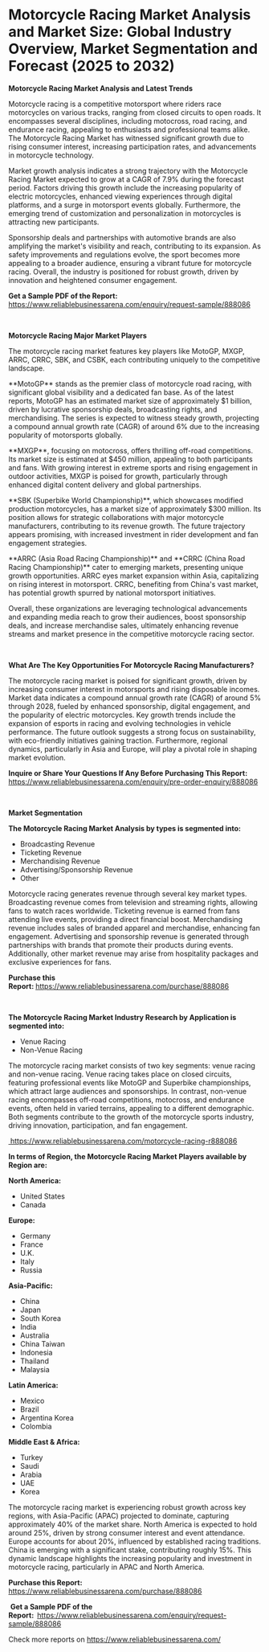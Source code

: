 <p><h1>Motorcycle Racing Market Analysis and Market Size: Global Industry Overview, Market Segmentation and Forecast (2025 to 2032)</h1></p><p><strong>Motorcycle Racing Market Analysis and Latest Trends</strong></p>
<p><p>Motorcycle racing is a competitive motorsport where riders race motorcycles on various tracks, ranging from closed circuits to open roads. It encompasses several disciplines, including motocross, road racing, and endurance racing, appealing to enthusiasts and professional teams alike. The Motorcycle Racing Market has witnessed significant growth due to rising consumer interest, increasing participation rates, and advancements in motorcycle technology.</p><p>Market growth analysis indicates a strong trajectory with the Motorcycle Racing Market expected to grow at a CAGR of 7.9% during the forecast period. Factors driving this growth include the increasing popularity of electric motorcycles, enhanced viewing experiences through digital platforms, and a surge in motorsport events globally. Furthermore, the emerging trend of customization and personalization in motorcycles is attracting new participants. </p><p>Sponsorship deals and partnerships with automotive brands are also amplifying the market's visibility and reach, contributing to its expansion. As safety improvements and regulations evolve, the sport becomes more appealing to a broader audience, ensuring a vibrant future for motorcycle racing. Overall, the industry is positioned for robust growth, driven by innovation and heightened consumer engagement.</p></p>
<p><strong>Get a Sample PDF of the Report:&nbsp;</strong> <a href="https://www.reliablebusinessarena.com/enquiry/request-sample/888086?utm_campaign=2645&utm_medium=2&utm_source=Github&utm_content=ia&utm_term=06032025&utm_id=motorcycle-racing">https://www.reliablebusinessarena.com/enquiry/request-sample/888086</a></p>
<p>&nbsp;</p>
<p><strong>Motorcycle Racing Major Market Players</strong></p>
<p><p>The motorcycle racing market features key players like MotoGP, MXGP, ARRC, CRRC, SBK, and CSBK, each contributing uniquely to the competitive landscape. </p><p>**MotoGP** stands as the premier class of motorcycle road racing, with significant global visibility and a dedicated fan base. As of the latest reports, MotoGP has an estimated market size of approximately $1 billion, driven by lucrative sponsorship deals, broadcasting rights, and merchandising. The series is expected to witness steady growth, projecting a compound annual growth rate (CAGR) of around 6% due to the increasing popularity of motorsports globally.</p><p>**MXGP**, focusing on motocross, offers thrilling off-road competitions. Its market size is estimated at $450 million, appealing to both participants and fans. With growing interest in extreme sports and rising engagement in outdoor activities, MXGP is poised for growth, particularly through enhanced digital content delivery and global partnerships.</p><p>**SBK (Superbike World Championship)**, which showcases modified production motorcycles, has a market size of approximately $300 million. Its position allows for strategic collaborations with major motorcycle manufacturers, contributing to its revenue growth. The future trajectory appears promising, with increased investment in rider development and fan engagement strategies.</p><p>**ARRC (Asia Road Racing Championship)** and **CRRC (China Road Racing Championship)** cater to emerging markets, presenting unique growth opportunities. ARRC eyes market expansion within Asia, capitalizing on rising interest in motorsport. CRRC, benefiting from China's vast market, has potential growth spurred by national motorsport initiatives.</p><p>Overall, these organizations are leveraging technological advancements and expanding media reach to grow their audiences, boost sponsorship deals, and increase merchandise sales, ultimately enhancing revenue streams and market presence in the competitive motorcycle racing sector.</p></p>
<p>&nbsp;</p>
<p><strong>What Are The Key Opportunities For Motorcycle Racing Manufacturers?</strong></p>
<p><p>The motorcycle racing market is poised for significant growth, driven by increasing consumer interest in motorsports and rising disposable incomes. Market data indicates a compound annual growth rate (CAGR) of around 5% through 2028, fueled by enhanced sponsorship, digital engagement, and the popularity of electric motorcycles. Key growth trends include the expansion of esports in racing and evolving technologies in vehicle performance. The future outlook suggests a strong focus on sustainability, with eco-friendly initiatives gaining traction. Furthermore, regional dynamics, particularly in Asia and Europe, will play a pivotal role in shaping market evolution.</p></p>
<p><strong>Inquire or Share Your Questions If Any Before Purchasing This Report:</strong> <a href="https://www.reliablebusinessarena.com/enquiry/pre-order-enquiry/888086?utm_campaign=2645&utm_medium=2&utm_source=Github&utm_content=ia&utm_term=06032025&utm_id=motorcycle-racing">https://www.reliablebusinessarena.com/enquiry/pre-order-enquiry/888086</a></p>
<p>&nbsp;</p>
<p><strong>Market Segmentation</strong></p>
<p><strong>The Motorcycle Racing Market Analysis by types is segmented into:</strong></p>
<p><ul><li>Broadcasting Revenue</li><li>Ticketing Revenue</li><li>Merchandising Revenue</li><li>Advertising/Sponsorship Revenue</li><li>Other</li></ul></p>
<p><p>Motorcycle racing generates revenue through several key market types. Broadcasting revenue comes from television and streaming rights, allowing fans to watch races worldwide. Ticketing revenue is earned from fans attending live events, providing a direct financial boost. Merchandising revenue includes sales of branded apparel and merchandise, enhancing fan engagement. Advertising and sponsorship revenue is generated through partnerships with brands that promote their products during events. Additionally, other market revenue may arise from hospitality packages and exclusive experiences for fans.</p></p>
<p><strong>Purchase this Report:&nbsp;</strong><a href="https://www.reliablebusinessarena.com/purchase/888086?utm_campaign=2645&utm_medium=2&utm_source=Github&utm_content=ia&utm_term=06032025&utm_id=motorcycle-racing">https://www.reliablebusinessarena.com/purchase/888086</a></p>
<p>&nbsp;</p>
<p><strong>The Motorcycle Racing Market Industry Research by Application is segmented into:</strong></p>
<p><ul><li>Venue Racing</li><li>Non-Venue Racing</li></ul></p>
<p><p>The motorcycle racing market consists of two key segments: venue racing and non-venue racing. Venue racing takes place on closed circuits, featuring professional events like MotoGP and Superbike championships, which attract large audiences and sponsorships. In contrast, non-venue racing encompasses off-road competitions, motocross, and endurance events, often held in varied terrains, appealing to a different demographic. Both segments contribute to the growth of the motorcycle sports industry, driving innovation, participation, and fan engagement.</p></p>
<p><a href="https://www.reliablebusinessarena.com/motorcycle-racing-r888086?utm_campaign=2645&utm_medium=2&utm_source=Github&utm_content=ia&utm_term=06032025&utm_id=motorcycle-racing">&nbsp;https://www.reliablebusinessarena.com/motorcycle-racing-r888086</a></p>
<p><strong>In terms of Region, the Motorcycle Racing Market Players available by Region are:</strong></p>
<p>
    <p> <strong> North America: </strong>
        <ul>
            <li>United States</li>
            <li>Canada</li>
        </ul>
        </p> 
    <p> <strong> Europe: </strong>
        <ul>
            <li>Germany</li>
            <li>France</li>
            <li>U.K.</li>
            <li>Italy</li>
            <li>Russia</li>
        </ul>
        </p> 
    <p> <strong> Asia-Pacific: </strong>
        <ul>
            <li>China</li>
            <li>Japan</li>
            <li>South Korea</li>
            <li>India</li>
            <li>Australia</li>
            <li>China Taiwan</li>
            <li>Indonesia</li>
            <li>Thailand</li>
            <li>Malaysia</li>
        </ul>
        </p> 
    <p> <strong> Latin America: </strong>
        <ul>
            <li>Mexico</li>
            <li>Brazil</li>
            <li>Argentina Korea</li>
            <li>Colombia</li>
        </ul>
        </p> 
    <p> <strong> Middle East & Africa: </strong>
        <ul>
            <li>Turkey</li>
            <li>Saudi</li>
            <li>Arabia</li>
            <li>UAE</li>
            <li>Korea</li>
        </ul>
    </p>
    </p>
<p><p>The motorcycle racing market is experiencing robust growth across key regions, with Asia-Pacific (APAC) projected to dominate, capturing approximately 40% of the market share. North America is expected to hold around 25%, driven by strong consumer interest and event attendance. Europe accounts for about 20%, influenced by established racing traditions. China is emerging with a significant stake, contributing roughly 15%. This dynamic landscape highlights the increasing popularity and investment in motorcycle racing, particularly in APAC and North America.</p></p>
<p><strong>Purchase this Report: </strong><a href="https://www.reliablebusinessarena.com/purchase/888086?utm_campaign=2645&utm_medium=2&utm_source=Github&utm_content=ia&utm_term=06032025&utm_id=motorcycle-racing">https://www.reliablebusinessarena.com/purchase/888086</a></p>
<p>&nbsp;<strong>Get a Sample PDF of the Report:&nbsp;&nbsp;</strong><a href="https://www.reliablebusinessarena.com/enquiry/request-sample/888086?utm_campaign=2645&utm_medium=2&utm_source=Github&utm_content=ia&utm_term=06032025&utm_id=motorcycle-racing">https://www.reliablebusinessarena.com/enquiry/request-sample/888086</a></p>
<p><strong></strong></p>
<p>Check more reports on <a href="https://www.reliablebusinessarena.com/?utm_campaign=2645&utm_medium=2&utm_source=Github&utm_content=ia&utm_term=06032025&utm_id=motorcycle-racing">https://www.reliablebusinessarena.com/</a></p>